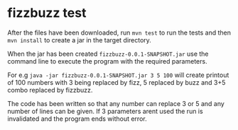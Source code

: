 # fizzbuzz test
After the files have been downloaded, run `mvn test` to run the tests and then `mvn install` to create a jar in the target directory.

When the jar has been created `fizzbuzz-0.0.1-SNAPSHOT.jar` use the command line to execute the program with the required parameters.

For e.g `java -jar fizzbuzz-0.0.1-SNAPSHOT.jar 3 5 100` will create printout of 100 numbers with 3 being replaced by fizz, 5 replaced by buzz and 3+5 combo replaced by fizzbuzz.

The code has been written so that any number can replace 3 or 5 and any number of lines can be given. If 3 parameters arent used the run is invalidated and the program ends without error.
